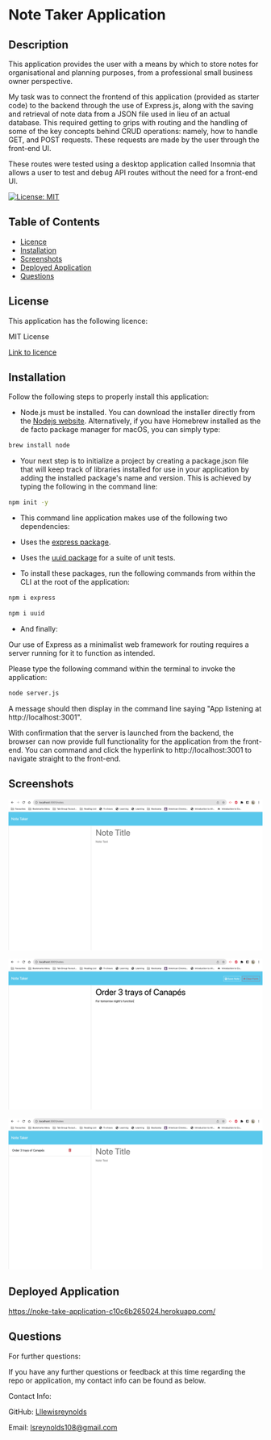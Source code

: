 # Note Taker Application

  ## Description

This application provides the user with a means by which to store notes for organisational and planning purposes, from a professional small business owner perspective.

My task was to connect the frontend of this application (provided as starter code) to the backend through the use of Express.js, along with the saving and retrieval of note data from a JSON file used in lieu of an actual database. This required getting to grips with routing and the handling of some of the key concepts behind CRUD operations: namely, how to handle GET, and POST requests. These requests are made by the user through the front-end UI. 

These routes were tested using a desktop application called Insomnia that allows a user to test and debug API routes without the need for a front-end UI. 

[![License: MIT](https://img.shields.io/badge/License-MIT-yellow.svg)](https://opensource.org/licenses/MIT)

## Table of Contents
  * [Licence](#licence)
  * [Installation](#installation)
  * [Screenshots](#screenshots)
  * [Deployed Application](#deployed-application)
  * [Questions](#questions)
  
## License

This application has the following licence:

MIT License

[Link to licence](https://opensource.org/licenses/MIT)

## Installation
    
  Follow the following steps to properly install this application:


  * Node.js must be installed. You can download the installer directly from the [Nodejs website](https://nodejs.org). Alternatively, if you have Homebrew installed as the de facto package manager for macOS, you can simply type:

```bash
brew install node
```

  * Your next step is to initialize a project by creating a package.json file that will keep track of libraries installed for use in your application by adding the installed package's name and version. This is achieved by typing the following in the command line:

```bash
npm init -y
```

  * This command line application makes use of the following two dependencies:

  * Uses the [express package](https://www.npmjs.com/package/express).

  * Uses the [uuid package](https://www.npmjs.com/package/uuid) for a suite of unit tests.

  * To install these packages, run the following commands from within the CLI at the root of the application:

```bash
npm i express
```
```bash
npm i uuid
```
  * And finally: 
  
  Our use of Express as a minimalist web framework for routing requires a server running for it to function as intended.

  Please type the following command within the terminal to invoke the application:

```bash
node server.js
```
A message should then display in the command line saying "App listening at http://localhost:3001".

With confirmation that the server is launched from the backend, the browser can now provide full functionality for the application from the front-end. You can command and click the hyperlink to http://localhost:3001 to navigate straight to the front-end.

## Screenshots

![Front End](./assets/images/Before%20note%20addition.png)

![Note Creation](./assets/images/Add%20Note.png)

![Note Added](./assets/images/Note%20Added.png)

## Deployed Application

https://noke-take-application-c10c6b265024.herokuapp.com/
      
## Questions
      
  For further questions:

  If you have any further questions or feedback at this time regarding the repo or application, my contact info can be found as below.
  
  Contact Info:

  GitHub: [Lllewisreynolds](https://github.com/Lllewisreynolds)

  Email: [lsreynolds108@gmail.com](mailto:lsreynolds108@gmail.com)